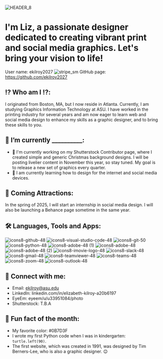![HEADER_8](https://github.com/user-attachments/assets/b1f40e96-15a0-4653-a711-4ff70a7c7ccf)
<h1>I'm Liz, a passionate designer dedicated to creating vibrant print and social media graphics. Let's bring your vision to life! </h1> 

User name: ekilroy2027 ![stripe_sm](https://github.com/user-attachments/assets/a6d3a2f0-a17b-457c-8081-24b5399efdba) GitHub page: https://github.com/ekilroy2027

<!--Elizabeth Kilroy-->
## ⁉️ Who am I ⁉️:
I originated from Boston, MA, but I now reside in Atlanta. Currently, I am studying Graphics Information Technology at ASU. I have worked in the printing industry for several years and am now eager to learn web and social media design to enhance my skills as a graphic designer, and to bring these skills to you.


## 👋 I’m currently __________:
- 🔭 I'm currently working on my Shutterstock Contributor page, where I created simple and generic Christmas background designs. I will be posting livelier content in November this year, so stay tuned. My goal is to release a new set of graphics every quarter.      
- 🌱 I am currently learning how to design for the internet and social media devices.

## 📣 Coming Attractions:
In the spring of 2025, I will start an internship in social media design. I will also be launching a Behance page sometime in the same year. 

## 🛠️ Languages, Tools and Apps:
![icons8-github-48](https://github.com/user-attachments/assets/52331c96-76fa-4389-93dc-e1159faf7a7a)
![icons8-visual-studio-code-48](https://github.com/user-attachments/assets/67b4c550-c988-4e92-9186-53e7fa9621e0)
![icons8-git-50](https://github.com/user-attachments/assets/4bdea025-2752-42f6-a4d4-39f8513ff532)
![icons8-python-48](https://github.com/user-attachments/assets/024d0669-80b4-4f1d-8ef5-284bafe3ea60)
![icons8-adobe-48 (1)](https://github.com/user-attachments/assets/2ec78fe3-4671-4939-a456-95c4375a9783)
![icons8-adobe-48](https://github.com/user-attachments/assets/abc1ba17-4cba-4bec-a3f0-aca42b928509)
![icons8-adobe-48 (2)](https://github.com/user-attachments/assets/92160617-f7c1-448b-ac48-78dafbec1a34)
![icons8-imovie-logo-48](https://github.com/user-attachments/assets/e9129df8-795f-48f9-8c7c-b1a9b271d3e2)
![icons8-slack-48](https://github.com/user-attachments/assets/6ac3d35a-1b9d-413e-9779-c9ddbbd108fb)
![icons8-gmail-48](https://github.com/user-attachments/assets/3d83c52e-c000-42b8-94fe-b53bb272f8bf)
![icons8-teamviewer-48](https://github.com/user-attachments/assets/9377936e-700e-4e29-9931-db0673ed5425)
![icons8-teams-48](https://github.com/user-attachments/assets/276a4f9b-fce1-4188-b21f-c6f171365f9d)
![icons8-zoom-48](https://github.com/user-attachments/assets/39fff955-bf83-49d4-9f7f-f928998ea7d1)
![icons8-outlook-48](https://github.com/user-attachments/assets/e8915e3b-4c17-427b-8538-56d5a2802ce2)



## 🤙 Connect with me:
- Email: ekilroy@asu.edu
- LinkedIn: linkedin.com/in/elizabeth-kilroy-a20b6197
- EyeEm: eyeem/u/u33951084/photo
- Shutterstock: T.B.A

 ## 📖 Fun fact of the month:
- My favorite color: #0B7D3F
- I wrote my first Python code when I was in kindergarten: `turtle.left(90)`.
- The first website, which was created in 1991, was designed by Tim Berners-Lee, who is also a graphic designer. 😉
